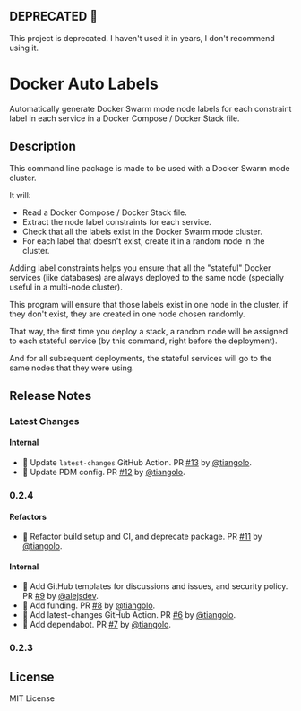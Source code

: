 ## DEPRECATED 🚨

This project is deprecated. I haven't used it in years, I don't recommend using it.

# Docker Auto Labels

Automatically generate Docker Swarm mode node labels for each constraint label in each service in a Docker Compose / Docker Stack file.

## Description

This command line package is made to be used with a Docker Swarm mode cluster.

It will:

* Read a Docker Compose / Docker Stack file.
* Extract the node label constraints for each service.
* Check that all the labels exist in the Docker Swarm mode cluster.
* For each label that doesn't exist, create it in a random node in the cluster.

Adding label constraints helps you ensure that all the "stateful"
Docker services (like databases) are always deployed to the same
node (specially useful in a multi-node cluster).

This program will ensure that those labels exist in one node
in the cluster, if they don't exist, they are created in one
node chosen randomly.

That way, the first time you deploy a stack, a random node will be assigned
to each stateful service (by this command, right before the deployment).

And for all subsequent deployments, the stateful services will go to the
same nodes that they were using.

## Release Notes

### Latest Changes

#### Internal

* 👷 Update `latest-changes` GitHub Action. PR [#13](https://github.com/tiangolo/docker-auto-labels/pull/13) by [@tiangolo](https://github.com/tiangolo).
* 🔧 Update PDM config. PR [#12](https://github.com/tiangolo/docker-auto-labels/pull/12) by [@tiangolo](https://github.com/tiangolo).

### 0.2.4

#### Refactors

* 👷 Refactor build setup and CI, and deprecate package. PR [#11](https://github.com/tiangolo/docker-auto-labels/pull/11) by [@tiangolo](https://github.com/tiangolo).

#### Internal

* 🔧 Add GitHub templates for discussions and issues, and security policy. PR [#9](https://github.com/tiangolo/docker-auto-labels/pull/9) by [@alejsdev](https://github.com/alejsdev).
* 🔧 Add funding. PR [#8](https://github.com/tiangolo/docker-auto-labels/pull/8) by [@tiangolo](https://github.com/tiangolo).
* 👷 Add latest-changes GitHub Action. PR [#6](https://github.com/tiangolo/docker-auto-labels/pull/6) by [@tiangolo](https://github.com/tiangolo).
* 👷 Add dependabot. PR [#7](https://github.com/tiangolo/docker-auto-labels/pull/7) by [@tiangolo](https://github.com/tiangolo).

### 0.2.3

## License

MIT License
